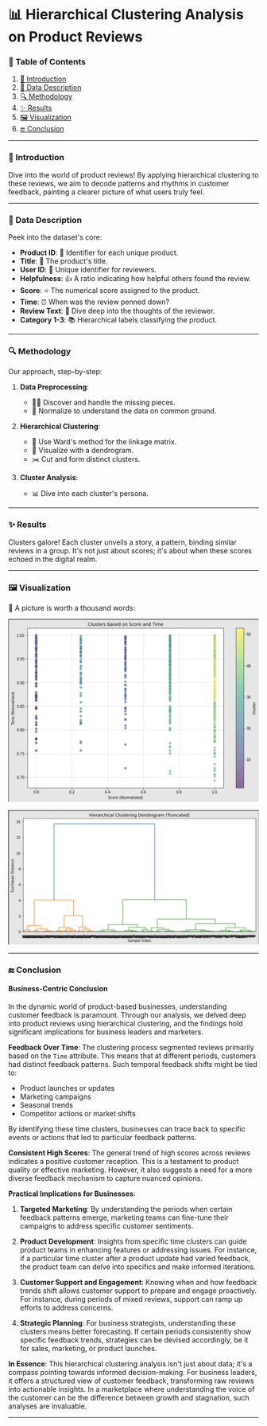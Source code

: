 # 📊 Hierarchical Clustering Analysis on Product Reviews

### 📌 Table of Contents

1. [🌟 Introduction](#🌟-introduction)
2. [📂 Data Description](#📂-data-description)
3. [🔍 Methodology](#🔍-methodology)
4. [✨ Results](#✨-results)
5. [🖼 Visualization](#🖼-visualization)
6. [🔚 Conclusion](#🔚-conclusion)

---

### 🌟 Introduction

Dive into the world of product reviews! By applying hierarchical clustering to these reviews, we aim to decode patterns and rhythms in customer feedback, painting a clearer picture of what users truly feel.

---

### 📂 Data Description

Peek into the dataset's core:

- **Product ID**: 📛 Identifier for each unique product.
- **Title**: 📜 The product's title.
- **User ID**: 👤 Unique identifier for reviewers.
- **Helpfulness**: 👍 A ratio indicating how helpful others found the review.
- **Score**: ⭐ The numerical score assigned to the product.
- **Time**: ⏰ When was the review penned down?
- **Review Text**: 📝 Dive deep into the thoughts of the reviewer.
- **Category 1-3**: 📚 Hierarchical labels classifying the product.

---

### 🔍 Methodology

Our approach, step-by-step:

1. **Data Preprocessing**:
   - 🕵️‍♂️ Discover and handle the missing pieces.
   - 🔄 Normalize to understand the data on common ground.
   
2. **Hierarchical Clustering**:
   - 🧬 Use Ward's method for the linkage matrix.
   - 🌳 Visualize with a dendrogram.
   - ✂️ Cut and form distinct clusters.

3. **Cluster Analysis**:
   - 📊 Dive into each cluster's persona.

---

### ✨ Results

Clusters galore! Each cluster unveils a story, a pattern, binding similar reviews in a group. It's not just about scores; it's about when these scores echoed in the digital realm.

---

### 🖼 Visualization

🎨 A picture is worth a thousand words:

![Cluster Visualization](IMAG/CLUST.png)

![Dendrogram](IMAG/DANDO.png)

---

### 🔚 Conclusion

#### **Business-Centric Conclusion**

In the dynamic world of product-based businesses, understanding customer feedback is paramount. Through our analysis, we delved deep into product reviews using hierarchical clustering, and the findings hold significant implications for business leaders and marketers.

**Feedback Over Time**:
The clustering process segmented reviews primarily based on the `Time` attribute. This means that at different periods, customers had distinct feedback patterns. Such temporal feedback shifts might be tied to:
- Product launches or updates
- Marketing campaigns
- Seasonal trends
- Competitor actions or market shifts

By identifying these time clusters, businesses can trace back to specific events or actions that led to particular feedback patterns.

**Consistent High Scores**:
The general trend of high scores across reviews indicates a positive customer reception. This is a testament to product quality or effective marketing. However, it also suggests a need for a more diverse feedback mechanism to capture nuanced opinions.

**Practical Implications for Businesses**:
1. **Targeted Marketing**: By understanding the periods when certain feedback patterns emerge, marketing teams can fine-tune their campaigns to address specific customer sentiments.
   
2. **Product Development**: Insights from specific time clusters can guide product teams in enhancing features or addressing issues. For instance, if a particular time cluster after a product update had varied feedback, the product team can delve into specifics and make informed iterations.
   
3. **Customer Support and Engagement**: Knowing when and how feedback trends shift allows customer support to prepare and engage proactively. For instance, during periods of mixed reviews, support can ramp up efforts to address concerns.

4. **Strategic Planning**: For business strategists, understanding these clusters means better forecasting. If certain periods consistently show specific feedback trends, strategies can be devised accordingly, be it for sales, marketing, or product launches.

**In Essence**:
This hierarchical clustering analysis isn't just about data; it's a compass pointing towards informed decision-making. For business leaders, it offers a structured view of customer feedback, transforming raw reviews into actionable insights. In a marketplace where understanding the voice of the customer can be the difference between growth and stagnation, such analyses are invaluable.

---


